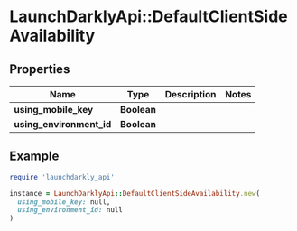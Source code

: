 # LaunchDarklyApi::DefaultClientSideAvailability

## Properties

| Name | Type | Description | Notes |
| ---- | ---- | ----------- | ----- |
| **using_mobile_key** | **Boolean** |  |  |
| **using_environment_id** | **Boolean** |  |  |

## Example

```ruby
require 'launchdarkly_api'

instance = LaunchDarklyApi::DefaultClientSideAvailability.new(
  using_mobile_key: null,
  using_environment_id: null
)
```

